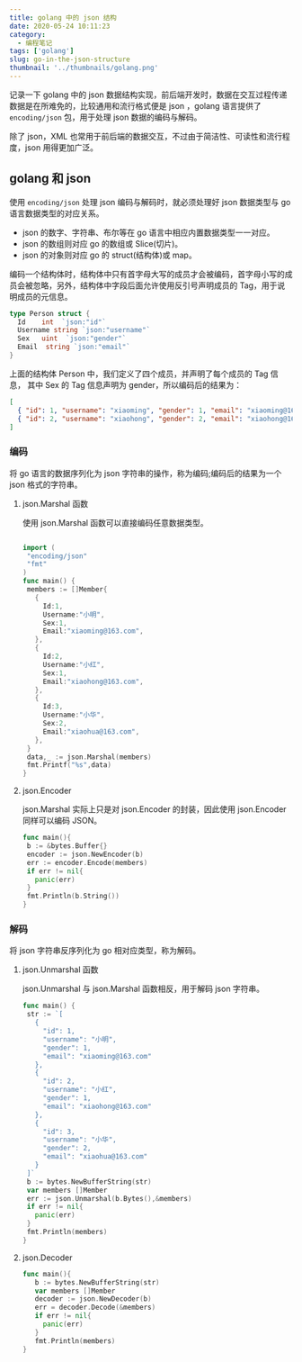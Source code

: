```yaml
---
title: golang 中的 json 结构
date: 2020-05-24 10:11:23
category:
  - 编程笔记
tags: ['golang']
slug: go-in-the-json-structure
thumbnail: '../thumbnails/golang.png'
---
```


记录一下 golang 中的 json 数据结构实现，前后端开发时，数据在交互过程传递数据是在所难免的，比较通用和流行格式便是 json ，golang 语言提供了 `encoding/json` 包，用于处理 json 数据的编码与解码。

除了 json，XML 也常用于前后端的数据交互，不过由于简洁性、可读性和流行程度，json 用得更加广泛。

## golang 和 json

使用 `encoding/json` 处理 json 编码与解码时，就必须处理好 json 数据类型与 go 语言数据类型的对应关系。

- json 的数字、字符串、布尔等在 go 语言中相应内置数据类型一一对应。
- json 的数组则对应 go 的数组或 Slice(切片)。
- json 的对象则对应 go 的 struct(结构体)或 map。

编码一个结构体时，结构体中只有首字母大写的成员才会被编码，首字母小写的成员会被忽略，另外，结构体中字段后面允许使用反引号声明成员的 Tag，用于说明成员的元信息。

```go
type Person struct {
  Id    int  `json:"id"`
  Username string `json:"username"`
  Sex   uint  `json:"gender"`
  Email  string `json:"email"`
}
```

上面的结构体 Person 中，我们定义了四个成员，并声明了每个成员的 Tag 信息， 其中 Sex 的 Tag 信息声明为 gender，所以编码后的结果为：

```json
[
  { "id": 1, "username": "xiaoming", "gender": 1, "email": "xiaoming@163.com" },
  { "id": 2, "username": "xiaohong", "gender": 2, "email": "xiaohong@163.com" }
]
```

### **编码**

将 go 语言的数据序列化为 json 字符串的操作，称为编码;编码后的结果为一个 json 格式的字符串。

1. json.Marshal 函数

   使用 json.Marshal 函数可以直接编码任意数据类型。

   ```go

   import (
    "encoding/json"
    "fmt"
   )
   func main() {
    members := []Member{
      {
        Id:1,
        Username:"小明",
        Sex:1,
        Email:"xiaoming@163.com",
      },
      {
        Id:2,
        Username:"小红",
        Sex:1,
        Email:"xiaohong@163.com",
      },
      {
        Id:3,
        Username:"小华",
        Sex:2,
        Email:"xiaohua@163.com",
      },
    }
    data,_ := json.Marshal(members)
    fmt.Printf("%s",data)
   }
   ```

2. json.Encoder

   json.Marshal 实际上只是对 json.Encoder 的封装，因此使用 json.Encoder 同样可以编码 JSON。

   ```go
   func main(){
    b := &bytes.Buffer{}
    encoder := json.NewEncoder(b)
    err := encoder.Encode(members)
    if err != nil{
      panic(err)
    }
    fmt.Println(b.String())
   }
   ```

### **解码**

将 json 字符串反序列化为 go 相对应类型，称为解码。

1. json.Unmarshal 函数

   json.Unmarshal 与 json.Marshal 函数相反，用于解码 json 字符串。

   ```go
   func main() {
    str := `[
      {
        "id": 1,
        "username": "小明",
        "gender": 1,
        "email": "xiaoming@163.com"
      },
      {
        "id": 2,
        "username": "小红",
        "gender": 1,
        "email": "xiaohong@163.com"
      },
      {
        "id": 3,
        "username": "小华",
        "gender": 2,
        "email": "xiaohua@163.com"
      }
    ]`
    b := bytes.NewBufferString(str)
    var members []Member
    err := json.Unmarshal(b.Bytes(),&members)
    if err != nil{
      panic(err)
    }
    fmt.Println(members)
   }
   ```

2. json.Decoder

   ```go
   func main(){
      b := bytes.NewBufferString(str)
      var members []Member
      decoder := json.NewDecoder(b)
      err = decoder.Decode(&members)
      if err != nil{
        panic(err)
      }
      fmt.Println(members)
   }
   ```
